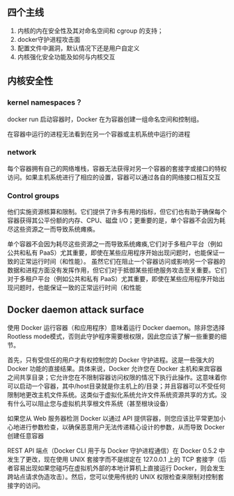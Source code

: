 ## 四个主线
1. 内核的内在安全性及其对命名空间和 cgroup 的支持；
2. docker守护进程攻击面
3. 配置文件中漏洞，默认情况下还是用户自定义
4. 内核强化安全功能及如何与内核交互



## 内核安全性
### kernel namespaces？
docker run 启动容器时，Docker 在为容器创建一组命名空间和控制组。

在容器中运行的进程无法看到在另一个容器或主机系统中运行的进程

### network 
每个容器拥有自己的网络堆栈，容器无法获得对另一个容器的套接字或接口的特权访问。如果主机系统进行了相应的设置，容器可以通过各自的网络接口相互交互

### Control groups
他们实施资源核算和限制。它们提供了许多有用的指标，但它们也有助于确保每个容器获得其公平份额的内存、CPU、磁盘 I/O；更重要的是，单个容器不会因为耗尽这些资源之一而导致系统瘫痪。

单个容器不会因为耗尽这些资源之一而导致系统瘫痪,它们对于多租户平台（例如公共和私有 PaaS）尤其重要，即使在某些应用程序开始出现问题时，也能保证一致的正常运行时间（和性能）。
虽然它们在阻止一个容器访问或影响另一个容器的数据和进程方面没有发挥作用，但它们对于抵御某些拒绝服务攻击至关重要。它们对于多租户平台（例如公共和私有 PaaS）尤其重要，即使在某些应用程序开始出现问题时，也能保证一致的正常运行时间（和性能


## Docker daemon attack surface
使用 Docker 运行容器（和应用程序）意味着运行 Docker daemon。除非您选择 Rootless mode模式，否则此守护程序需要根权限，因此您应该了解一些重要的细节。

首先，只有受信任的用户才有权控制您的 Docker 守护进程。这是一些强大的 Docker 功能的直接结果。具体来说，Docker 允许您在 Docker 主机和来宾容器之间共享目录；它允许您在不限制容器访问权限的情况下执行此操作。这意味着你可以启动一个容器，其中/host目录就是你主机上的/目录；并且容器可以不受任何限制地更改主机文件系统。这类似于虚拟化系统允许文件系统资源共享的方式。没有什么可以阻止您与虚拟机共享根文件系统（甚至根块设备）

如果您从 Web 服务器检测 Docker 以通过 API 提供容器，则您应该比平常更加小心地进行参数检查，以确保恶意用户无法传递精心设计的参数，从而导致 Docker创建任意容器

REST API 端点（Docker CLI 用于与 Docker 守护进程通信）在 Docker 0.5.2 中发生了更改，现在使用 UNIX 套接字而不是绑定在 127.0.0.1 上的 TCP 套接字（后者容易出现如果您碰巧在虚拟机外部的本地计算机上直接运行 Docker，则会发生跨站点请求伪造攻击）。然后，您可以使用传统的 UNIX 权限检查来限制对控制套接字的访问。

#